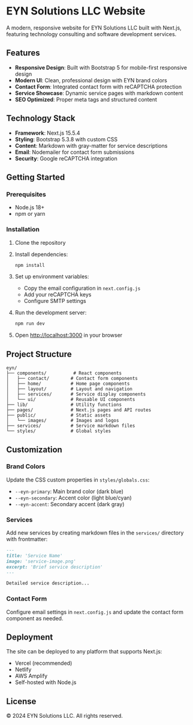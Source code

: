 # EYN Solutions LLC Website

A modern, responsive website for EYN Solutions LLC built with Next.js, featuring technology consulting and software development services.

## Features

- **Responsive Design**: Built with Bootstrap 5 for mobile-first responsive design
- **Modern UI**: Clean, professional design with EYN brand colors
- **Contact Form**: Integrated contact form with reCAPTCHA protection
- **Service Showcase**: Dynamic service pages with markdown content
- **SEO Optimized**: Proper meta tags and structured content

## Technology Stack

- **Framework**: Next.js 15.5.4
- **Styling**: Bootstrap 5.3.8 with custom CSS
- **Content**: Markdown with gray-matter for service descriptions
- **Email**: Nodemailer for contact form submissions
- **Security**: Google reCAPTCHA integration

## Getting Started

### Prerequisites

- Node.js 18+ 
- npm or yarn

### Installation

1. Clone the repository
2. Install dependencies:
   ```bash
   npm install
   ```

3. Set up environment variables:
   - Copy the email configuration in `next.config.js`
   - Add your reCAPTCHA keys
   - Configure SMTP settings

4. Run the development server:
   ```bash
   npm run dev
   ```

5. Open [http://localhost:3000](http://localhost:3000) in your browser

## Project Structure

```
eyn/
├── components/          # React components
│   ├── contact/        # Contact form components
│   ├── home/           # Home page components
│   ├── layout/         # Layout and navigation
│   ├── services/       # Service display components
│   └── ui/             # Reusable UI components
├── lib/                # Utility functions
├── pages/              # Next.js pages and API routes
├── public/             # Static assets
│   └── images/         # Images and logos
├── services/           # Service markdown files
└── styles/             # Global styles
```

## Customization

### Brand Colors
Update the CSS custom properties in `styles/globals.css`:
- `--eyn-primary`: Main brand color (dark blue)
- `--eyn-secondary`: Accent color (light blue/cyan)
- `--eyn-accent`: Secondary accent (dark gray)

### Services
Add new services by creating markdown files in the `services/` directory with frontmatter:
```markdown
---
title: 'Service Name'
image: 'service-image.png'
excerpt: 'Brief service description'
---

Detailed service description...
```

### Contact Form
Configure email settings in `next.config.js` and update the contact form component as needed.

## Deployment

The site can be deployed to any platform that supports Next.js:
- Vercel (recommended)
- Netlify
- AWS Amplify
- Self-hosted with Node.js

## License

© 2024 EYN Solutions LLC. All rights reserved.
